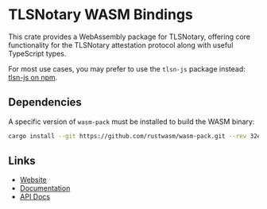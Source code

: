 # TLSNotary WASM Bindings

This crate provides a WebAssembly package for TLSNotary, offering core functionality for the TLSNotary attestation protocol along with useful TypeScript types.

For most use cases, you may prefer to use the `tlsn-js` package instead: [tlsn-js on npm](https://www.npmjs.com/package/tlsn-js).

## Dependencies

A specific version of `wasm-pack` must be installed to build the WASM binary:

```bash
cargo install --git https://github.com/rustwasm/wasm-pack.git --rev 32e52ca
```

## Links

- [Website](https://tlsnotary.org)
- [Documentation](https://docs.tlsnotary.org)
- [API Docs](https://tlsnotary.github.io/tlsn)